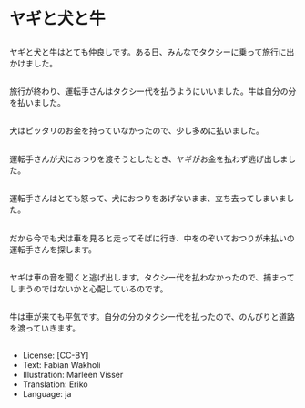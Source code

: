 # ヤギと犬と牛

##
ヤギと犬と牛はとても仲良しです。ある日、みんなでタクシーに乗って旅行に出かけました。

##
旅行が終わり、運転手さんはタクシー代を払うようにいいました。牛は自分の分を払いました。

##
犬はピッタリのお金を持っていなかったので、少し多めに払いました。

##
運転手さんが犬におつりを渡そうとしたとき、ヤギがお金を払わず逃げ出しました。

##
運転手さんはとても怒って、犬におつりをあげないまま、立ち去ってしまいました。

##
だから今でも犬は車を見ると走ってそばに行き、中をのぞいておつりが未払いの運転手さんを探します。

##
ヤギは車の音を聞くと逃げ出します。タクシー代を払わなかったので、捕まってしまうのではないかと心配しているのです。

##
牛は車が来ても平気です。自分の分のタクシー代を払ったので、のんびりと道路を渡っていきます。

##
* License: [CC-BY]
* Text: Fabian Wakholi
* Illustration: Marleen Visser
* Translation: Eriko
* Language: ja
